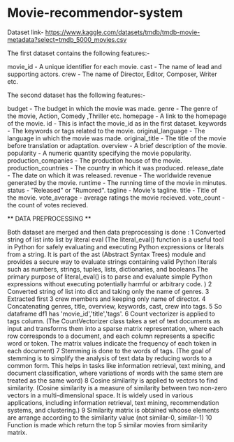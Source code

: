 # Movie-recommendor-system
Dataset link- https://www.kaggle.com/datasets/tmdb/tmdb-movie-metadata?select=tmdb_5000_movies.csv

The first dataset contains the following features:-

movie_id - A unique identifier for each movie.
cast - The name of lead and supporting actors.
crew - The name of Director, Editor, Composer, Writer etc.

The second dataset has the following features:-

budget - The budget in which the movie was made.
genre - The genre of the movie, Action, Comedy ,Thriller etc.
homepage - A link to the homepage of the movie.
id - This is infact the movie_id as in the first dataset.
keywords - The keywords or tags related to the movie.
original_language - The language in which the movie was made.
original_title - The title of the movie before translation or adaptation.
overview - A brief description of the movie.
popularity - A numeric quantity specifying the movie popularity.
production_companies - The production house of the movie.
production_countries - The country in which it was produced.
release_date - The date on which it was released.
revenue - The worldwide revenue generated by the movie.
runtime - The running time of the movie in minutes.
status - "Released" or "Rumored".
tagline - Movie's tagline.
title - Title of the movie.
vote_average - average ratings the movie recieved.
vote_count - the count of votes recieved.

** DATA PREPROCESSING **

Both dataset are merged and then data preprocessing is done :
1 Converted string of list into list by literal eval 
(The literal_eval() function is a useful tool in Python for safely evaluating and executing Python expressions or literals from a string. It is part of the ast (Abstract Syntax Trees) module and provides a secure way to evaluate strings containing valid Python literals such as numbers, strings, tuples, lists, dictionaries, and booleans.The primary purpose of literal_eval() is to parse and evaluate simple Python expressions without executing potentially harmful or arbitrary code. )
2  Converted string of list into dict and taking only the name of genres.
3  Extracted first 3 crew members and keeping only name of director.
4  Concatenating genres, title,	overview,	keywords,	cast,	crew  into tags.
5  So dataframe df1 has 'movie_id','title','tags'.
6 Count vectorizer is applied to tags column.
(The CountVectorizer class takes a set of text documents as input and transforms them into a sparse matrix representation, where each row corresponds to a document, and each column represents a specific word or token. The matrix values indicate the frequency of each token in each document)
7 Stemming is done to the words of tags.
(The goal of stemming is to simplify the analysis of text data by reducing words to a common form. This helps in tasks like information retrieval, text mining, and document classification, where variations of words with the same stem are treated as the same word)
8 Cosine similarity is applied to vectors to find similarity.
(Cosine similarity is a measure of similarity between two non-zero vectors in a multi-dimensional space. It is widely used in various applications, including information retrieval, text mining, recommendation systems, and clustering.)
9 Similarity matrix is obtained whoose elements are arrange according to the similarity value (not similar-0, similar-1)
10 Function is made which return the top 5 similar movies from similarity matrix.

